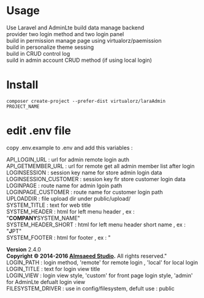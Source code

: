 # Usage
Use Laravel and AdminLte build data manage backend <br />
provider two login method and two login panel <br />
build in permission manage page using virtualorz/paemission <br />
build in personalize theme sessing <br />
build in CRUD control log <br /> 
suild in admin account CRUD method (if using local login)

# Install
    composer create-project --prefer-dist virtualorz/laraAdmin PROJECT_NAME
    
# edit .env file
copy .env.example to .env and add this variables :

API_LOGIN_URL : url for admin remote login auth <br />
API_GETMEMBER_URL : url for remote get all admin member list after login <br />
LOGINSESSION : session key name for store admin login data <br />
LOGINSESSION_CUSTOMER : session key fir store customer login data <br />
LOGINPAGE : route name for admin lgoin path <br />
LOGINPAGE_CUSTOMER : route name for customer login path <br />
UPLOADDIR : file upload dir under public/upload/ <br />
SYSTEM_TITLE : text for web title <br />
SYSTEM_HEADER : html for left menu header , ex : "<b>COMPANY</b>SYSTEM_NAME" <br />
SYSTEM_HEADER_SHORT : html for left menu header short name , ex : "<b>J</b>PT" <br />
SYSTEM_FOOTER : html for footer , ex : "<div class='pull-right hidden-xs'><b>Version</b> 2.4.0</div><strong>Copyright &copy; 2014-2016 <a href='https://adminlte.io'>Almsaeed Studio</a>.</strong> All rights reserved." <br />
LOGIN_PATH : login method, 'remote' for remote login , 'local' for local login <br />
LOGIN_TITLE : text for login view title <br />
LOGIN_VIEW : login view style, 'custom' for front page login style, 'admin' for AdminLte defualt login view <br />
FILESYSTEM_DRIVER : use in config/filesystem, defult use : public <br />
